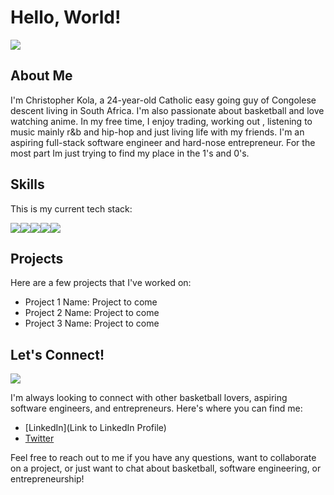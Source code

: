 # Hello, World!

<img src = "https://media2.giphy.com/media/h408T6Y5GfmXBKW62l/200w.gif?cid=6c09b952ezbnry2ps1tva43gcth47imhj78nx9x25k6ydl1u&rid=200w.gif&ct=g">

## About Me

I'm Christopher Kola, a 24-year-old Catholic easy going guy of Congolese descent living in South Africa. I'm also passionate about basketball and love watching anime. In my free time, I enjoy trading, working out , listening to music mainly r&b and hip-hop and just living life with my friends. I'm  an aspiring full-stack software engineer and hard-nose entrepreneur. For the most part Im just trying to find my place in the 1's and 0's.

## Skills

This is my current tech stack:

<img src="https://img.icons8.com/color/48/000000/html-5--v1.png"/><img src="https://img.icons8.com/color/48/000000/css3.png"/><img src="https://img.icons8.com/color/48/000000/c-programming.png"/><img src="https://img.icons8.com/color/48/000000/python--v1.png"/><img src ="https://encrypted-tbn0.gstatic.com/images?q=tbn:ANd9GcRNuY9tKVtamWUANeTCKH-wC1SEI6AhT-VCcQ&usqp=CAU"> 

## Projects

Here are a few projects that I've worked on:

- Project 1 Name: Project to come
- Project 2 Name: Project to come
- Project 3 Name: Project to come

## Let's Connect!

<img src = "https://media.tenor.com/uDviGvD1FKAAAAAM/nyochio-d4dj.gif">

I'm always looking to connect with other basketball lovers, aspiring software engineers, and entrepreneurs. Here's where you can find me:

- [LinkedIn](Link to LinkedIn Profile)
- <a href="https://twitter.com/KolaDev01?t=qM7hf_YzRFw6CYQcS73lxw&s=09">Twitter</a>

Feel free to reach out to me if you have any questions, want to collaborate on a project, or just want to chat about basketball, software engineering, or entrepreneurship!
